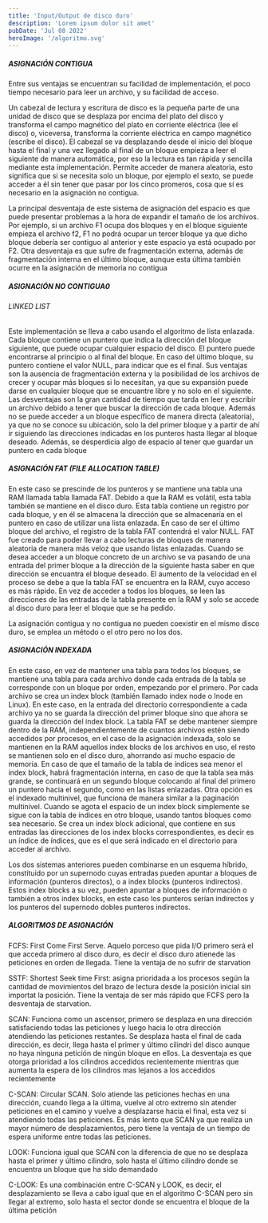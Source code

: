 ```yaml
---
title: 'Input/Output de disco duro'
description: 'Lorem ipsum dolor sit amet'
pubDate: 'Jul 08 2022'
heroImage: '/algoritmo.svg'
---
```


##### ASIGNACIÓN CONTIGUA
Entre sus ventajas se encuentran su facilidad de implementación, el poco tiempo necesario para leer un archivo, y su facilidad de acceso. 

Un cabezal de lectura y escritura de disco es la pequeña parte de una unidad de disco que se desplaza por encima del plato del disco y transforma el campo magnético del plato en corriente eléctrica (lee el disco) o, viceversa, transforma la corriente eléctrica en campo magnético (escribe el disco). El cabezal se va desplazando desde el inicio del bloque hasta el final y una vez llegado al final de un bloque empieza a leer el siguiente de manera automática, por eso la lectura es tan rápida y sencilla mediante esta implementación. Permite acceder de manera aleatoria, esto significa que si se necesita solo un bloque, por ejemplo el sexto, se puede acceder a él sin tener que pasar por los cinco promeros, cosa que sí es necesario en la asignación no contigua.

La principal desventaja de este sistema de asignación del espacio es que puede presentar problemas a la hora de expandir el tamaño de los archivos. Por ejemplo, si un archivo F1 ocupa dos bloques y en el bloque siguiente empieza el archivo f2, F1 no podrá ocupar un tercer bloque ya que dicho bloque debería ser contiguo al anterior y este espacio ya está ocupado por F2. Otra desventaja es que sufre de fragmentación externa, además de fragmentación interna en el último bloque, aunque esta última también ocurre en la asignación de memoria no contigua 


##### ASIGNACIÓN NO CONTIGUA0
###### LINKED LIST
Este implementación se lleva a cabo usando el algoritmo de lista enlazada. Cada bloque contiene un puntero que indica la dirección del bloque siguiente, que puede ocupar cualquier espacio del disco. El puntero puede encontrarse al principio o al final del bloque. En caso del último bloque, su puntero contiene el valor NULL, para indicar que es el final. Sus ventajas son la ausencia de fragmentación externa y la posibilidad de los archivos de crecer y ocupar más bloques si lo necesitan, ya que su expansión puede darse en cualquier bloque que se encuantre libre y no solo en el siguiente. Las desventajas son la gran cantidad de tiempo que tarda en leer y escribir un archivo debido a tener que buscar la dirección de cada bloque. Además no se puede acceder a un bloque específico de manera directa (aleatoria), ya que no se conoce su ubicación, solo la del primer bloque y a partir de ahí ir siguiendo las direcciones indicadas en los punteros hasta llegar al bloque deseado. Además, se desperdicia algo de espacio al tener que guardar un puntero en cada bloque 

##### ASIGNACIÓN FAT (FILE ALLOCATION TABLE)
En este caso se prescinde de los punteros y se mantiene una tabla una RAM llamada tabla llamada FAT. Debido a que la RAM es volátil, esta tabla también se mantiene en el disco duro. Esta tabla contiene un registro por cada bloque, y en él se almacena la dirección que se almacenaría en el puntero en caso de utilizar una lista enlazada. En caso de ser el último bloque del archivo, el registro de la tabla FAT contendrá el valor NULL. FAT fue creado para poder llevar a cabo lecturas de bloques de manera aleatoria de manera más veloz que usando listas enlazadas. Cuando se desea acceder a un bloque concreto de un archivo se va pasando de una entrada del primer bloque a la dirección de la siguiente hasta saber en que dirección se encuantra el bloque deseado. El aumento de la velocidad en el proceso se debe a que la tabla FAT se encuentra en la RAM, cuyo acceso es más rápido. En vez de acceder a todos los bloques, se leen las direcciones de las entradas de la tabla presente en la RAM y solo se accede al disco duro para leer el bloque que se ha pedido.

La asignación contigua y no contigua no pueden coexistir en el mismo disco duro, se emplea un método o el otro pero no los dos.


##### ASIGNACIÓN INDEXADA
En este caso, en vez de mantener una tabla para todos los bloques, se mantiene una tabla para cada archivo donde cada entrada de la tabla se corresponde con un bloque por orden, empezando por el primero. Por cada archivo se crea un index block (también llamado index node o Inode en Linux). En este caso, en la entrada del directorio correspondiente a cada archivo ya no se guarda la dirección del primer bloque sino que ahora se guarda la dirección del index block. La tabla FAT se debe mantener siempre dentro de la RAM, independientemente de cuantos archivos estén siendo accedidos por procesos, en el caso de la asignación indexada, solo se mantienen en la RAM aquellos index blocks de los archivos en uso, el resto se mantienen solo en el disco duro, ahorrando así mucho espacio de memoria. En caso de que el tamaño de la tabla de índices sea menor el index block, habrá fragmentación interna, en caso de que la tabla sea más grande, se continuará en un segundo bloque colocando al final del primero un puntero hacia el segundo, como en las listas enlazadas. Otra opción es el indexado multinivel, que funciona de manera similar a la paginación multinivel. Cuando se agota el espacio de un index block simplemente se sigue con la tabla de índices en otro bloque, usando tantos bloques como sea necesario. Se crea un index block adicional, que contiene en sus entradas las direcciones de los index blocks correspondientes, es decir es un índice de índices, que es el que será indicado en el directorio para acceder al archivo.

Los dos sistemas anteriores pueden combinarse en un esquema híbrido, constituido por un supernodo cuyas entradas pueden apuntar a bloques de información (punteros directos), o a index blocks (punteros indirectos). Estos index blocks a su vez, pueden apuntar a bloques de información o también a otros index blocks, en este caso los punteros serían indirectos y los punteros del supernodo dobles punteros indirectos.

##### ALGORITMOS DE ASIGNACIÓN

FCFS: First Come First Serve. Aquelo porceso que pida I/O primero será el que acceda primero al disco duro, es decir el disco duro atienede las peticiones en orden de llegada. Tiene la ventaja de no sufrir de starvation

SSTF: Shortest Seek time First: asigna prioridada a los procesos según la cantidad de movimientos del brazo de lectura desde la posición inicial sin importat la posición. Tiene la ventaja de ser más rápido que FCFS pero la desventaja de starvation.

SCAN: Funciona como un ascensor, primero se desplaza en una dirección satisfaciendo todas las peticiones y luego hacia lo otra dirección atendiendo las peticiones restantes. Se desplaza hasta el final de cada dirección, es decir, llega hasta el primer y último cilindri del disco aunque no haya ninguna petición de ningún bloque en ellos. La desventaja es que otorga prioridad a los cilindros accedidos recientemente mientras que aumenta la espera de los cilindros mas lejanos a los accedidos recientemente

C-SCAN: Circular SCAN. Solo atiende las peticiones hechas en una dirección, cuando llega a la última, vuelve al otro extremo sin atender peticiones en el camino y vuelve a desplazarse hacia el final, esta vez si atendiendo todas las peticiones.  Es más lento que SCAN ya que realiza un mayor número de desplazamientos, pero tiene la ventaja de un tiempo de espera uniforme entre todas las peticiones.

LOOK: Funciona igual que SCAN con la diferencia de que no se desplaza hasta el primer y último cilindro, solo hasta el último cilindro donde se encuentra un bloque que ha sido demandado

C-LOOK: Es una combinación entre C-SCAN y LOOK, es decir, el desplazamiento se lleva a cabo igual que en el algoritmo C-SCAN pero sin llegar al extremo, solo hasta el sector donde se encuentra el bloque de la última petición